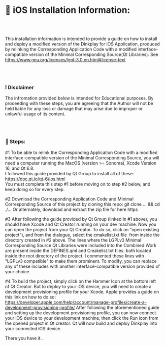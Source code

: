 # :iphone: iOS Installation Information:

<br />
<br />


This installation information is intended to provide a guide on how to install and deploy a modified version of the Dinkplay for iOS Application, produced by relinking the Corresponding Application Code with a modified interface-compatible version of the Minimal Corresponding Source(Qt Libraries).
See https://www.gnu.org/licenses/lgpl-3.0.en.html#license-text

<br />
<br />

### :grey_exclamation: Disclaimer
The infromation provided below is intended for Educational purposes.
By proceeding with these steps, you are agreeing that the Author will not be held liable for any loss or damage that may arise due to improper or unlawful usage of its content. 

<br />
<br />

### :feet: Steps:

#1 To be able to relink the Corresponding Application Code with a modified interface-compatible version of the Minimal Corresponding Source, you will need a computer running the MacOS (version >= Sonoma), Xcode Version 16, and Qt 6.8.<br />
I followed this guide provided by Qt Group to install all of these: https://doc.qt.io/qt-6/ios.html <br />
You must complete this step #1 before moving on to step #2 below, and keep doing so for every step.

#2 Download the Corresponding Application Code and Minimal Corresponding Source of this project by cloning this repo:
git clone ... && cd ./...
Or alternately, download and extract the zip file for here https

#3 After following the guide provided by Qt Group (linked in #1 above), you should have Xcode and Qt Creator running on your dev machine. Now you can open the project from your Qt Creator. To do so, click on "open existing project"), and from the dialogue, select the cmakelist.txt file  from inside the directory created in #2 above.
The lines where the LGPLv3 Minimal Corresponding Source Qt Libraries were included into the Combined Work are present inside the DEFINES.qml and Cmakelist.txt files; both located inside the root directory of the project. 
I commented these lines with "LGPLv3 compatible" to make them prominent. 
To modify, you can replace any of these includes with another interface-compatible version provided of your choice. 

#4 To build the project, simply click on the Hammer Icon at the bottom left of Qt Creator. But to deploy to your iOS device, you will need to create a development provisioning profile for your Xcode. Apple provides a guide on this link on how to do so: https://developer.apple.com/help/account/manage-profiles/create-a-development-provisioning-profile/
After following the aforementioned guide and setting up the development provisioning profile, you can now connect your iOS device to your development machine, then click the Run icon from the opened project in Qt creator. 
Qt will now build and deploy Dinkplay into your connected iOS device.

There you have it..
